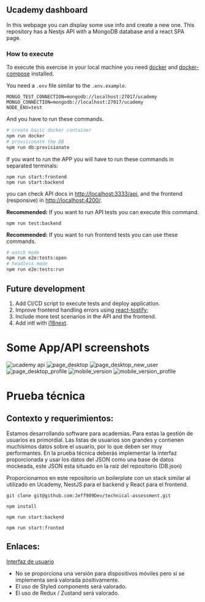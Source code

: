 ## Ucademy dashboard

In this webpage you can display some use info and create a new one. This repository has a Nestjs API with a MongoDB database and a react SPA page.

### How to execute

To execute this exercise in your local machine you need [docker](https://www.docker.com/) and [docker-compose](https://docs.docker.com/compose/) installed. 

You need a `.env` file similar to the `.env.example`.

```
MONGO_TEST_CONNECTION=mongodb://localhost:27017/ucademy
MONGO_CONNECTION=mongodb://localhost:27017/ucademy
NODE_ENV=test
```

And you have to run these commands.

```bash
# create basic docker container
npm run docker
# provisionate the DB
npm run db:provisionate
```

If you want to run the APP you will have to run these commands in separated terminals:

```
npm run start:frontend
npm run start:backend
```

you can check API docs in [http://localhost:3333/api](http://localhost:3333/api), and the frontend (responsive) in [http://localhost:4200/](http://localhost:4200/).

**Recommended:** If you want to run API tests you can execute this command.

```
npm run test:backend
```

**Recommended:** If you want to run frontend tests you can use these commands.

```bash
# watch mode
npm run e2e:tests:open
# headless mode
npm run e2e:tests:run
```

## Future development

1. Add CI/CD script to execute tests and deploy application.
2. Improve frontend handling errors using [react-tostify](https://github.com/fkhadra/react-toastify);
3. Include more test scenarios in the API and the frontend.
4. Add intl with [i18next](https://www.i18next.com/).

# Some App/API screenshots

![ucademy api](https://raw.githubusercontent.com/kevinccbsg/mini-dashboard-nest-react/main/images/backend_swagger.png "ucademy api")
![page_desktop](https://raw.githubusercontent.com/kevinccbsg/mini-dashboard-nest-react/main/images/page_desktop.png "page_desktop")
![page_desktop_new_user](https://raw.githubusercontent.com/kevinccbsg/mini-dashboard-nest-react/main/images/page_desktop_new_user.png "page_desktop_new_user")
![page_desktop_profile](https://raw.githubusercontent.com/kevinccbsg/mini-dashboard-nest-react/main/images/page_desktop_profile.png "page_desktop_profile")
![mobile_version](https://raw.githubusercontent.com/kevinccbsg/mini-dashboard-nest-react/main/images/mobile_version.png "mobile_version")
![mobile_version_profile](https://raw.githubusercontent.com/kevinccbsg/mini-dashboard-nest-react/main/images/mobile_version_profile.png "mobile_version_profile")

# Prueba técnica

## Contexto y requerimientos:

Estamos desarrollando software para academias. Para estas la gestión de usuarios es primordial.
Las listas de usuarios son grandes y contienen muchísimos datos sobre el usuario,
por lo que deben ser muy performantes. En la prueba técnica deberás implementar la interfaz proporcionada y
usar los datos del JSON como una base de datos mockeada, este JSON esta situado en la raíz del repositorio (DB.json)

Proporcionamos en este repositorio un boilerplate con un stack similar al utilizado en Ucademy, NestJS para el backend y React para
el frontend.

`git clone git@github.com:Jeff909Dev/technical-assessment.git`

`npm install`

`npm run start:backend`

`npm run start:fronted`

## Enlaces:

[Interfaz de usuario](https://www.figma.com/file/n7HkjhcVD6dZISm9fu5FNG/Prueba-T%C3%A9cnica?node-id=0%3A1)

- No se proporciona una versión para dispositivos móviles pero si se implementa será valorada positivamente.
- El uso de Styled components será valorado.
- El uso de Redux / Zustand será valorado.



